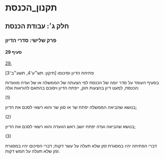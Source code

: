 # תקנון_הכנסת

## חלק ג׳: עבודת הכנסת

### פרק שלישי: סדרי הדיון

#### סעיף 29

[29.](https://he.wikisource.org/wiki/תקנון_הכנסת#s_yp_29)

פתיחת הדיון וסיכומו [תיקון: תש״ע־4, תשע״ב־3]

בסעיף העומד על סדר יומה של הכנסת לפי הצעתה של
הממשלה או של ועדה מוועדות הכנסת, למעט דיון בהצעות חוק, ייפתח הדיון
ויסוכם בהתאם להוראות אלה:

(1)

בנושא שהביאה הממשלה יפתח שר או סגן שר והוא רשאי לסכם את הדיון;

(2)

בנושא שהביאה ועדה יפתח יושב ראש הוועדה והוא רשאי לסכם את הדיון;

(3)

דברי הפתיחה יהיו במסגרת זמן שלא תעלה על עשר דקות; דברי הסיכום יהיו במסגרת זמן שלא תעלה על חמש דקות.